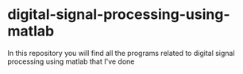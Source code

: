 # digital-signal-processing-using-matlab
In this repository you will find all the programs related to digital signal processing using matlab that I've done
